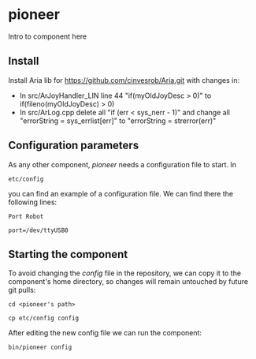 # pioneer
Intro to component here

## Install
Install Aria lib for https://github.com/cinvesrob/Aria.git with changes in:
- In src/ArJoyHandler_LIN line 44     "if(myOldJoyDesc > 0)" to  if(fileno(myOldJoyDesc) > 0) 
- In src/ArLog.cpp delete all "if (err < sys_nerr - 1)" and change all "errorString = sys_errlist[err]" to "errorString = strerror(err)"

## Configuration parameters
As any other component, *pioneer* needs a configuration file to start. In
```
etc/config
```
you can find an example of a configuration file. We can find there the following lines:
```
Port Robot

port=/dev/ttyUSB0
```

## Starting the component
To avoid changing the *config* file in the repository, we can copy it to the component's home directory, so changes will remain untouched by future git pulls:

```
cd <pioneer's path> 
```
```
cp etc/config config
```

After editing the new config file we can run the component:

```
bin/pioneer config
```
